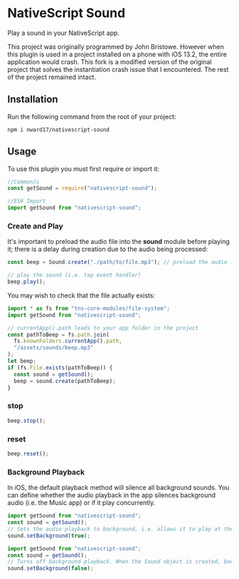 # NativeScript Sound

Play a sound in your NativeScript app.

This project was originally programmed by John Bristowe. However when this plugin is used in a project installed on a phone with iOS 13.2, the entire application would crash. This fork is a modified version of the original project that solves the instantiation crash issue that I encountered. The rest of the project remained intact.

## Installation

Run the following command from the root of your project:

```
npm i nward17/nativescript-sound
```

## Usage

To use this plugin you must first require or import it:

```js
//CommonJs
const getSound = require("nativescript-sound");

//ES6 Import
import getSound from "nativescript-sound";
```

### Create and Play

It's important to preload the audio file into the **sound** module before playing it; there is a delay during creation due to the audio being processed:

```js
const beep = Sound.create("./path/to/file.mp3"); // preload the audio file

// play the sound (i.e. tap event handler)
beep.play();
```

You may wish to check that the file actually exists:

```js
import * as fs from "tns-core-modules/file-system";
import getSound from "nativescript-sound";

// currentApp().path leads to your app folder in the project
const pathToBeep = fs.path.join(
  fs.knownFolders.currentApp().path,
  "/assets/sounds/beep.mp3"
);
let beep;
if (fs.File.exists(pathToBeep)) {
  const sound = getSound();
  beep = sound.create(pathToBeep);
}
```

### stop

```js
beep.stop();
```

### reset

```js
beep.reset();
```

### Background Playback

In iOS, the default playback method will silence all background sounds. You can define whether the audio playback in the app silences background audio (i.e. the Music app) or if it play concurrently.

```js
import getSound from "nativescript-sound";
const sound = getSound();
// Sets the audio playback to background, i.e. allows it to play at the same time as other background audio.
sound.setBackground(true);
```

```js
import getSound from "nativescript-sound";
const sound = getSound();
// Turns off background playback. When the Sound object is created, background audio will be silenced
sound.setBackground(false);
```
